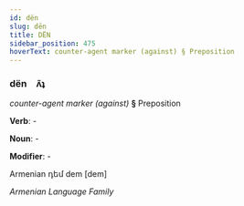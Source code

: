 ```yaml
---
id: dën
slug: dën
title: DËN
sidebar_position: 475
hoverText: counter-agent marker (against) § Preposition
---
```


### dën&emsp;<span kind="abugida">ʌ̃ʇ</span>

*counter-agent marker (against)* **§** Preposition

**Verb**: -

**Noun**: -

**Modifier**: -

Armenian դեմ dem [dem]

*Armenian Language Family*